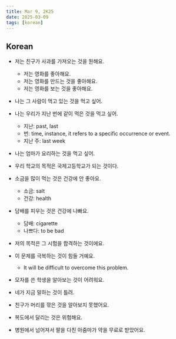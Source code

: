 ```yaml
---
title: Mar 9, 2K25
date: 2025-03-09
tags: [korean]
---
```


## Korean

- 저는 친구가 사과를 가져오는 것을 원해요.
  - 저는 영화를 좋아해요.
  - 저는 영화를 만드는 것을 좋아해요.
  - 저는 영화를 보는 것을 좋아해요.

- 나는 그 사람이 먹고 있는 것을 먹고 싶어.

- 나는 우리가 지난 번에 같이 먹은 것을 먹고 싶어.
  - 지난: past, last
  - 번: time, instance, it refers to a specific occurrence or event.
  - 지난 주: last week

- 나는 엄마가 요리하는 것을 먹고 싶어.

- 우리 학교의 목적은 국제고등학교가 되는 것이다.

- 소금을 많이 먹는 것은 건강에 안 좋아요.
  - 소금: salt
  - 건강: health
  
- 담배를 피우는 것은 건강에 나빠요.
  - 담배: cigarette
  - 나쁘다: to be bad

- 저의 목적은 그 시험을 합격하는 것이에요.

- 이 문제를 극복하는 것이 힘들 거예요.
  - It will be difficult to overcome this problem.

- 모자를 쓴 학생을 알아보는 것이 어려워요.

- 네가 지금 말하는 것이 틀려.

- 친구가 머리를 깎은 것을 알아보지 못했어요.

- 복도에서 달리는 것은 위험해요.

- 병원에서 넘어져서 팔을 다친 아줌마가 약을 무료로 받았어요.